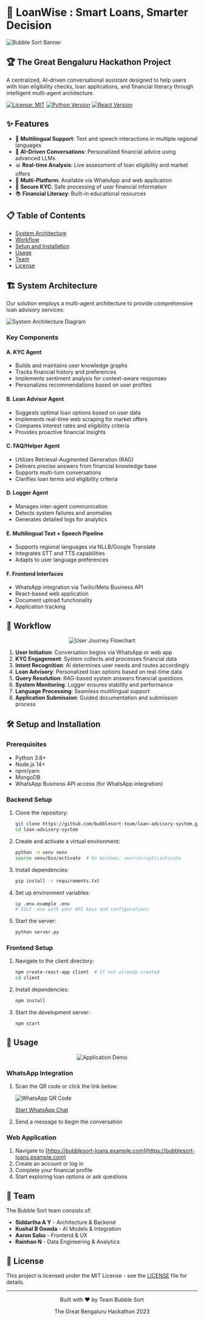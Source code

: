 # 🚀 LoanWise : Smart Loans, Smarter Decision

![Bubble Sort Banner](https://via.placeholder.com/1200x300)

## 🏆 The Great Bengaluru Hackathon Project

A centralized, AI-driven conversational assistant designed to help users with loan eligibility checks, loan applications, and financial literacy through intelligent multi-agent architecture.

[![License: MIT](https://img.shields.io/badge/License-MIT-yellow.svg)](https://opensource.org/licenses/MIT)
[![Python Version](https://img.shields.io/badge/python-3.8+-blue.svg)](https://www.python.org/downloads/)
[![React Version](https://img.shields.io/badge/react-18.0+-61DAFB.svg?logo=react)](https://reactjs.org/)

## ✨ Features

- 💬 **Multilingual Support**: Text and speech interactions in multiple regional languages
- 🤖 **AI-Driven Conversations**: Personalized financial advice using advanced LLMs
- 📊 **Real-time Analysis**: Live assessment of loan eligibility and market offers
- 📱 **Multi-Platform**: Available via WhatsApp and web application
- 🔐 **Secure KYC**: Safe processing of user financial information
- 📚 **Financial Literacy**: Built-in educational resources

## 📋 Table of Contents

- [System Architecture](#-system-architecture)
- [Workflow](#-workflow)
- [Setup and Installation](#-setup-and-installation)
- [Usage](#-usage)
- [Team](#-team)
- [License](#-license)

## 🏗 System Architecture

Our solution employs a multi-agent architecture to provide comprehensive loan advisory services:

![System Architecture Diagram](https://via.placeholder.com/800x500)

### Key Components

#### A. KYC Agent
- Builds and maintains user knowledge graphs
- Tracks financial history and preferences
- Implements sentiment analysis for context-aware responses
- Personalizes recommendations based on user profiles

#### B. Loan Advisor Agent
- Suggests optimal loan options based on user data
- Implements real-time web scraping for market offers
- Compares interest rates and eligibility criteria
- Provides proactive financial insights

#### C. FAQ/Helper Agent
- Utilizes Retrieval-Augmented Generation (RAG)
- Delivers precise answers from financial knowledge base
- Supports multi-turn conversations
- Clarifies loan terms and eligibility criteria

#### D. Logger Agent
- Manages inter-agent communication
- Detects system failures and anomalies
- Generates detailed logs for analytics

#### E. Multilingual Text + Speech Pipeline
- Supports regional languages via NLLB/Google Translate
- Integrates STT and TTS capabilities
- Adapts to user language preferences

#### F. Frontend Interfaces
- WhatsApp integration via Twilio/Meta Business API
- React-based web application
- Document upload functionality
- Application tracking

## 🔄 Workflow

<div align="center">
  <img src="https://via.placeholder.com/700x400" alt="User Journey Flowchart">
</div>

1. **User Initiation**: Conversation begins via WhatsApp or web app
2. **KYC Engagement**: System collects and processes financial data
3. **Intent Recognition**: AI determines user needs and routes accordingly
4. **Loan Advisory**: Personalized loan options based on real-time data
5. **Query Resolution**: RAG-based system answers financial questions
6. **System Monitoring**: Logger ensures stability and performance
7. **Language Processing**: Seamless multilingual support
8. **Application Submission**: Guided documentation and submission process

## 🛠 Setup and Installation

### Prerequisites

- Python 3.8+
- Node.js 14+
- npm/yarn
- MongoDB
- WhatsApp Business API access (for WhatsApp integration)

### Backend Setup

1. Clone the repository:
   ```bash
   git clone https://github.com/bubblesort-team/loan-advisory-system.git
   cd loan-advisory-system
   ```

2. Create and activate a virtual environment:
   ```bash
   python -m venv venv
   source venv/bin/activate  # On Windows: venv\Scripts\activate
   ```

3. Install dependencies:
   ```bash
   pip install -r requirements.txt
   ```

4. Set up environment variables:
   ```bash
   cp .env.example .env
   # Edit .env with your API keys and configurations
   ```

5. Start the server:
   ```bash
   python server.py
   ```

### Frontend Setup

1. Navigate to the client directory:
   ```bash
   npm create-react-app client  # If not already created
   cd client
   ```

2. Install dependencies:
   ```bash
   npm install
   ```

3. Start the development server:
   ```bash
   npm start
   ```

## 📱 Usage

<div align="center">
  <img src="https://via.placeholder.com/800x450" alt="Application Demo">
</div>

### WhatsApp Integration

1. Scan the QR code or click the link below:
   
   ![WhatsApp QR Code](https://via.placeholder.com/200x200)
   
   [Start WhatsApp Chat](https://wa.me/your-whatsapp-business-number)

2. Send a message to begin the conversation

### Web Application

1. Navigate to [https://bubblesort-loans.example.com](https://bubblesort-loans.example.com)
2. Create an account or log in
3. Complete your financial profile
4. Start exploring loan options or ask questions

## 👥 Team

The Bubble Sort team consists of:

- **Siddartha A Y** - Architecture & Backend
- **Kushal B Gowda** - AI Models & Integration
- **Aaron Sabu** - Frontend & UX
- **Rainhan N** - Data Engineering & Analytics

## 📄 License

This project is licensed under the MIT License - see the [LICENSE](LICENSE) file for details.

---

<div align="center">
  <p>Built with ❤️ by Team Bubble Sort</p>
  <p>The Great Bengaluru Hackathon 2023</p>
</div>
